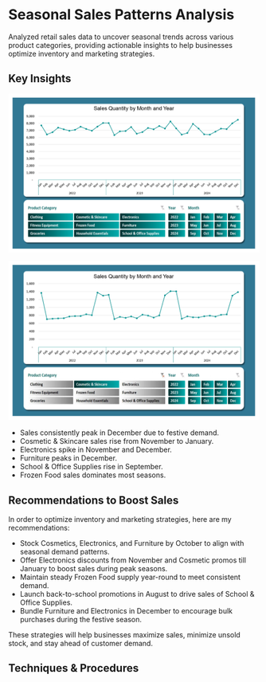 # Seasonal Sales Patterns Analysis
Analyzed retail sales data to uncover seasonal trends across various product categories, providing actionable insights to help businesses optimize inventory and marketing strategies.

## Key Insights
![all categories.jpg](https://github.com/jakejosh6751/Seasonal-Sales-Patterns-Analysis/blob/main/all%20categories.jpg)

![cosmetics & skincare.jpg](https://github.com/jakejosh6751/Seasonal-Sales-Patterns-Analysis/blob/main/cosmetics%20%26%20skincare.jpg)

- Sales consistently peak in December due to festive demand.
- Cosmetic & Skincare sales rise from November to January.
- Electronics spike in November and December.
- Furniture peaks in December.
- School & Office Supplies rise in September.
- Frozen Food sales dominates most seasons.

## Recommendations to Boost Sales
In order to optimize inventory and marketing strategies, here are my recommendations:
- Stock Cosmetics, Electronics, and Furniture by October to align with seasonal demand patterns.
- Offer Electronics discounts from November and Cosmetic promos till January to boost sales during peak seasons.
- Maintain steady Frozen Food supply year-round to meet consistent demand.
- Launch back-to-school promotions in August to drive sales of School & Office Supplies.
- Bundle Furniture and Electronics in December to encourage bulk purchases during the festive season.

These strategies will help businesses maximize sales, minimize unsold stock, and stay ahead of customer demand.


## Techniques & Procedures
